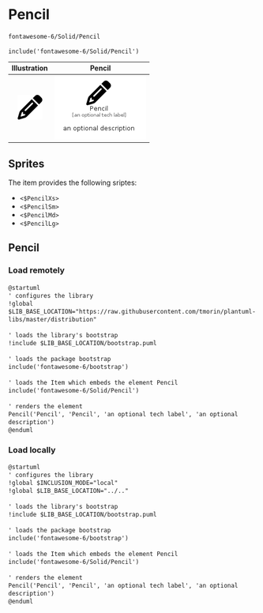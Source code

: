 # Pencil


```text
fontawesome-6/Solid/Pencil
```

```text
include('fontawesome-6/Solid/Pencil')
```



| Illustration | Pencil |
| :---: | :---: |
| ![illustration for Illustration](../../fontawesome-6/Solid/Pencil.png) | ![illustration for Pencil](../../fontawesome-6/Solid/Pencil.Local.png) |



## Sprites
The item provides the following sriptes:

- `<$PencilXs>`
- `<$PencilSm>`
- `<$PencilMd>`
- `<$PencilLg>`





## Pencil

### Load remotely
```plantuml
@startuml
' configures the library
!global $LIB_BASE_LOCATION="https://raw.githubusercontent.com/tmorin/plantuml-libs/master/distribution"

' loads the library's bootstrap
!include $LIB_BASE_LOCATION/bootstrap.puml

' loads the package bootstrap
include('fontawesome-6/bootstrap')

' loads the Item which embeds the element Pencil
include('fontawesome-6/Solid/Pencil')

' renders the element
Pencil('Pencil', 'Pencil', 'an optional tech label', 'an optional description')
@enduml
```

### Load locally
```plantuml
@startuml
' configures the library
!global $INCLUSION_MODE="local"
!global $LIB_BASE_LOCATION="../.."

' loads the library's bootstrap
!include $LIB_BASE_LOCATION/bootstrap.puml

' loads the package bootstrap
include('fontawesome-6/bootstrap')

' loads the Item which embeds the element Pencil
include('fontawesome-6/Solid/Pencil')

' renders the element
Pencil('Pencil', 'Pencil', 'an optional tech label', 'an optional description')
@enduml
```

